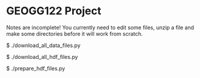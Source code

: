 GEOGG122 Project
================

Notes are incomplete! You currently need to edit some files, unzip a file and 
make some directories before it will work from scratch.

$ ./download\_all\_data\_files.py

$ ./download\_all\_hdf\_files.py

$ ./prepare\_hdf\_files.py

